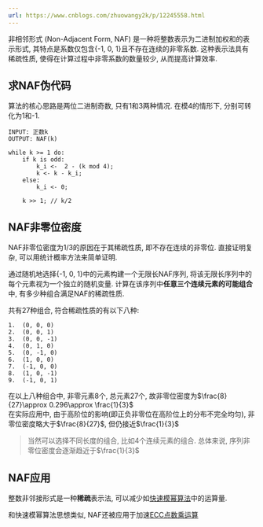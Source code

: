 ```yaml
---
url: https://www.cnblogs.com/zhuowangy2k/p/12245558.html
---
```


非相邻形式 (Non-Adjacent Form, NAF) 是一种将整数表示为二进制加权和的表示形式, 其特点是系数仅包含{-1, 0, 1}且不存在连续的非零系数. 这种表示法具有稀疏性质, 使得在计算过程中非零系数的数量较少, 从而提高计算效率. 

## 求NAF伪代码

算法的核心思路是两位二进制奇数, 只有1和3两种情况. 在模4的情形下, 分别可转化为1和-1.

```
INPUT: 正数k
OUTPUT: NAF(k)

while k >= 1 do:
	if k is odd:
		k_i <-  2 - (k mod 4);
		k <- k - k_i;
	else:
		k_i <- 0;
	
	k >> 1; // k/2
```

## NAF非零位密度

NAF非零位密度为1/3的原因在于其稀疏性质, 即不存在连续的非零位. 
直接证明复杂, 可以用统计概率方法来简单证明.

通过随机地选择{-1, 0, 1}中的元素构建一个无限长NAF序列, 将该无限长序列中的每个元素视为一个独立的随机变量. 计算在该序列中**任意三个连续元素的可能组合**中, 有多少种组合满足NAF的稀疏性质.

共有27种组合, 符合稀疏性质的有以下八种:
```
1.  (0, 0, 0)
2.  (0, 0, 1)
3.  (0, 0, -1)
4.  (0, 1, 0)
5.  (0, -1, 0)
6.  (1, 0, 0)
7.  (-1, 0, 0)
8.  (1, 0, -1)
9.  (-1, 0, 1)
```

在以上八种组合中, 非零元素8个, 总元素27个, 故非零位密度为$\frac{8}{27}\approx 0.296\approx \frac{1}{3}$  
在实际应用中, 由于高阶位的影响(即正负非零位在高阶位上的分布不完全均匀), 非零位密度略大于$\frac{8}{27}$, 但仍接近$\frac{1}{3}$

> 当然可以选择不同长度的组合, 比如4个连续元素的组合. 总体来说, 序列非零位密度会逐渐趋近于$\frac{1}{3}$


## NAF应用

整数非邻接形式是一种**稀疏**表示法, 可以减少如[快速模幂算法](快速模幂算法.md)中的运算量. 

和快速模幂算法思想类似, NAF还被应用于加速[ECC点数乘运算](../../密码学/公钥密码/ECC/EC-Accelerate.md)